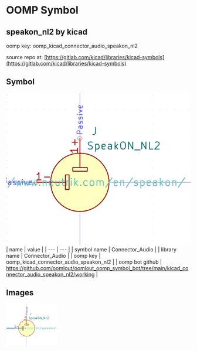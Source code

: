 # OOMP Symbol  
## speakon_nl2  by kicad  
  
oomp key: oomp_kicad_connector_audio_speakon_nl2  
  
source repo at: [https://gitlab.com/kicad/libraries/kicad-symbols](https://gitlab.com/kicad/libraries/kicad-symbols)  
## Symbol  
  
[![working.png](working_600.png)](working.png)  
| name | value | 
| --- | --- | 
| symbol name | Connector_Audio | 
| library name | Connector_Audio | 
| oomp key | oomp_kicad_connector_audio_speakon_nl2 | 
| oomp bot github | https://github.com/oomlout/oomlout_oomp_symbol_bot/tree/main/kicad_connector_audio_speakon_nl2/working | 
## Images  
  
[![working.png](working_140.png)](working.png)  

